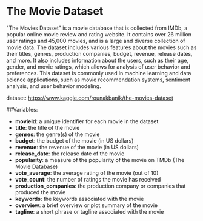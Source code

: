 # The Movie Dataset

"The Movies Dataset" is a movie database that is collected from IMDb, a popular online movie review and rating website. It contains over 26 million user ratings and 45,000 movies, and is a large and diverse collection of movie data. The dataset includes various features about the movies such as their titles, genres, production companies, budget, revenue, release dates, and more. It also includes information about the users, such as their age, gender, and movie ratings, which allows for analysis of user behavior and preferences. This dataset is commonly used in machine learning and data science applications, such as movie recommendation systems, sentiment analysis, and user behavior modeling.

dataset: https://www.kaggle.com/rounakbanik/the-movies-dataset

##Variables:
* **movieId**: a unique identifier for each movie in the dataset
* **title**: the title of the movie
* **genres**: the genre(s) of the movie
* **budget**: the budget of the movie (in US dollars)
* **revenue**: the revenue of the movie (in US dollars)
* **release_date**: the release date of the movie
* **popularity**: a measure of the popularity of the movie on TMDb (The Movie Database)
* **vote_average**: the average rating of the movie (out of 10)
* **vote_count**: the number of ratings the movie has received
* **production_companies**: the production company or companies that produced the movie
* **keywords**: the keywords associated with the movie
* **overview**: a brief overview or plot summary of the movie
* **tagline**: a short phrase or tagline associated with the movie
